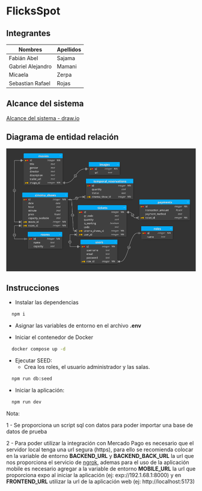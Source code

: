 # FlicksSpot

## Integrantes

| Nombres    | Apellidos    |
| ------------ | ------------ |
| Fabián Abel    | Sajama   |
| Gabriel Alejandro    | Mamani    |
| Micaela    | Zerpa    |
| Sebastian Rafael    | Rojas    |

## Alcance del sistema

[Alcance del sistema - draw.io](https://app.diagrams.net/#G1sdrcfy_VNAdn12RiUqKAnAHyBzrcOC2o)

## Diagrama de entidad relación

![diagrama de entidad relación](./der-flicksSpot.png)

## Instrucciones

- Instalar las dependencias

```bash
  npm i 
```

- Asignar las variables de entorno en el archivo **.env**

- Iniciar el contenedor de Docker

```bash
  docker compose up -d
```

- Ejecutar SEED:
  - Crea los roles, el usuario administrador y las salas.

```bash
  npm run db:seed
```

- Iniciar la aplicación:

```bash
  npm run dev
```

Nota:

1 - Se proporciona un script sql con datos para poder importar una base de datos de prueba

2 - Para poder utilizar la integración con Mercado Pago es necesario que el servidor local tenga una url segura (https), para ello se recomienda colocar en la variable de entorno **BACKEND_URL** y **BACKEND_BACK_URL** la url que nos proporciona el servicio de [ngrok](https://ngrok.com/), ademas para el uso de la aplicación mobile es necesario agregar a la variable de entorno **MOBILE_URL** la url que proporciona expo al iniciar la aplicación (ej: exp://192.1.68.1:8000) y en **FRONTEND_URL** utilizar la url de la aplicación web (ej: http://localhost:5173)
